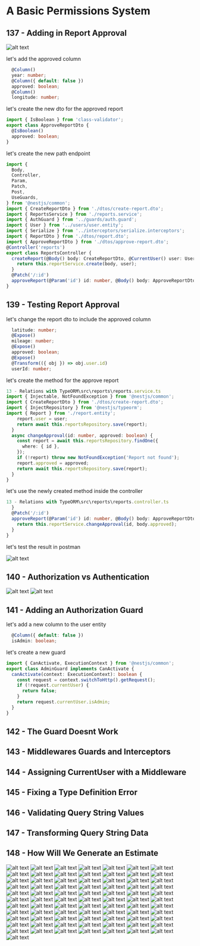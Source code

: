# A Basic Permissions System
## 137 - Adding in Report Approval 
![alt text](./Assets/images/set-03/19.png)

let's add the approved column
```ts
  @Column()
  year: number;
  @Column({ default: false })
  approved: boolean;
  @Column()
  longitude: number;

```

let's create the new dto for the approved report
```ts
import { IsBoolean } from 'class-validator';
export class ApproveReportDto {
  @IsBoolean()
  approved: boolean;
}
```

let's create the new path endpoint
```ts 
import {
  Body,
  Controller,
  Param,
  Patch,
  Post,
  UseGuards,
} from '@nestjs/common';
import { CreateReportDto } from './dtos/create-report.dto';
import { ReportsService } from './reports.service';
import { AuthGuard } from '../guards/auth.guard';
import { User } from '../users/user.entity';
import { Serialize } from '../interceptors/serialize.interceptors';
import { ReportDto } from './dtos/report.dto';
import { ApproveReportDto } from './dtos/approve-report.dto';
@Controller('reports')
export class ReportsController {
  createReport(@Body() body: CreateReportDto, @CurrentUser() user: User) {
    return this.reportService.create(body, user);
  }
  @Patch('/:id')
  approveReport(@Param('id') id: number, @Body() body: ApproveReportDto) {}
}
```
## 139 - Testing Report Approval
let's change the report dto to include the approved column
```ts
  latitude: number;
  @Expose()
  mileage: number;
  @Expose()
  approved: boolean;
  @Expose()
  @Transform(({ obj }) => obj.user.id)
  userId: number;
```

let's create the method for the approve report
```ts
13 - Relations with TypeORM\src\reports\reports.service.ts
import { Injectable, NotFoundException } from '@nestjs/common';
import { CreateReportDto } from './dtos/create-report.dto';
import { InjectRepository } from '@nestjs/typeorm';
import { Report } from './report.entity';
    report.user = user;
    return await this.reportsRepository.save(report);
  }
  async changeApproval(id: number, approved: boolean) {
    const report = await this.reportsRepository.findOne({
      where: { id },
    });
    if (!report) throw new NotFoundException('Report not found');
    report.approved = approved;
    return await this.reportsRepository.save(report);
  }
}
```

let's use the newly created method inside the controller
```ts
13 - Relations with TypeORM\src\reports\reports.controller.ts
  }
  @Patch('/:id')
  approveReport(@Param('id') id: number, @Body() body: ApproveReportDto) {
    return this.reportService.changeApproval(id, body.approved);
  }
}
```
let's test the result in postman

![alt text](./Assets/images/set-03/20.png)
## 140 - Authorization vs Authentication
![alt text](./Assets/images/set-03/21.png)
![alt text](./Assets/images/set-03/22.png)



## 141 - Adding an Authorization Guard
let's add a new column to the user entity
```ts
  @Column({ default: false })
  isAdmin: boolean;
```

let's create a new guard
```ts
import { CanActivate, ExecutionContext } from '@nestjs/common';
export class AdminGuard implements CanActivate {
  canActivate(context: ExecutionContext): boolean {
    const request = context.switchToHttp().getRequest();
    if (!request.currentUser) {
      return false;
    }
    return request.currentUser.isAdmin;
  }
}
```
## 142 - The Guard Doesnt Work
## 143 - Middlewares Guards and Interceptors
## 144 - Assigning CurrentUser with a Middleware
## 145 - Fixing a Type Definition Error
## 146 - Validating Query String Values
## 147 - Transforming Query String Data
## 148 - How Will We Generate an Estimate


![alt text](./Assets/images/set-03/23.png)
![alt text](./Assets/images/set-03/24.png)
![alt text](./Assets/images/set-03/25.png)
![alt text](./Assets/images/set-03/26.png)
![alt text](./Assets/images/set-03/27.png)
![alt text](./Assets/images/set-03/28.png)
![alt text](./Assets/images/set-03/29.png)
![alt text](./Assets/images/set-03/30.png)
![alt text](./Assets/images/set-03/31.png)
![alt text](./Assets/images/set-03/32.png)
![alt text](./Assets/images/set-03/33.png)
![alt text](./Assets/images/set-03/34.png)
![alt text](./Assets/images/set-03/35.png)
![alt text](./Assets/images/set-03/36.png)
![alt text](./Assets/images/set-03/37.png)
![alt text](./Assets/images/set-03/38.png)
![alt text](./Assets/images/set-03/39.png)
![alt text](./Assets/images/set-03/40.png)
![alt text](./Assets/images/set-03/41.png)
![alt text](./Assets/images/set-03/42.png)
![alt text](./Assets/images/set-03/43.png)
![alt text](./Assets/images/set-03/44.png)
![alt text](./Assets/images/set-03/45.png)
![alt text](./Assets/images/set-03/46.png)
![alt text](./Assets/images/set-03/47.png)
![alt text](./Assets/images/set-03/48.png)
![alt text](./Assets/images/set-03/49.png)
![alt text](./Assets/images/set-03/50.png)
![alt text](./Assets/images/set-03/51.png)
![alt text](./Assets/images/set-03/52.png)
![alt text](./Assets/images/set-03/53.png)
![alt text](./Assets/images/set-03/54.png)
![alt text](./Assets/images/set-03/55.png)
![alt text](./Assets/images/set-03/56.png)
![alt text](./Assets/images/set-03/57.png)
![alt text](./Assets/images/set-03/58.png)
![alt text](./Assets/images/set-03/59.png)
![alt text](./Assets/images/set-03/60.png)
![alt text](./Assets/images/set-03/61.png)
![alt text](./Assets/images/set-03/62.png)
![alt text](./Assets/images/set-03/63.png)
![alt text](./Assets/images/set-03/64.png)
![alt text](./Assets/images/set-03/65.png)
![alt text](./Assets/images/set-03/66.png)
![alt text](./Assets/images/set-03/67.png)
![alt text](./Assets/images/set-03/68.png)
![alt text](./Assets/images/set-03/69.png)
![alt text](./Assets/images/set-03/70.png)
![alt text](./Assets/images/set-03/71.png)
![alt text](./Assets/images/set-03/72.png)
![alt text](./Assets/images/set-03/73.png)
![alt text](./Assets/images/set-03/74.png)
![alt text](./Assets/images/set-03/75.png)
![alt text](./Assets/images/set-03/76.png)
![alt text](./Assets/images/set-03/77.png)
![alt text](./Assets/images/set-03/78.png)
![alt text](./Assets/images/set-03/79.png)
![alt text](./Assets/images/set-03/80.png)
![alt text](./Assets/images/set-03/81.png)
![alt text](./Assets/images/set-03/82.png)
![alt text](./Assets/images/set-03/83.png)
![alt text](./Assets/images/set-03/84.png)
![alt text](./Assets/images/set-03/85.png)
![alt text](./Assets/images/set-03/86.png)
![alt text](./Assets/images/set-03/87.png)
![alt text](./Assets/images/set-03/88.png)
![alt text](./Assets/images/set-03/89.png)
![alt text](./Assets/images/set-03/90.png)
![alt text](./Assets/images/set-03/91.png)
![alt text](./Assets/images/set-03/92.png)
![alt text](./Assets/images/set-03/93.png)
![alt text](./Assets/images/set-03/94.png)
![alt text](./Assets/images/set-03/95.png)
![alt text](./Assets/images/set-03/96.png)
![alt text](./Assets/images/set-03/97.png)
![alt text](./Assets/images/set-03/98.png)
![alt text](./Assets/images/set-03/99.png)
![alt text](./Assets/images/set-03/100.png)